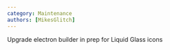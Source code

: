 ```yaml
---
category: Maintenance
authors: [MikesGlitch]
---
```


Upgrade electron builder in prep for Liquid Glass icons

